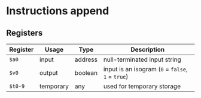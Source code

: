 # Instructions append

## Registers

| Register | Usage     | Type    | Description                                       |
| -------- | --------- | ------- | ------------------------------------------------- |
| `$a0`    | input     | address | null-terminated input string                      |
| `$v0`    | output    | boolean | input is an isogram (`0` = `false`, `1` = `true`) |
| `$t0-9`  | temporary | any     | used for temporary storage                        |
